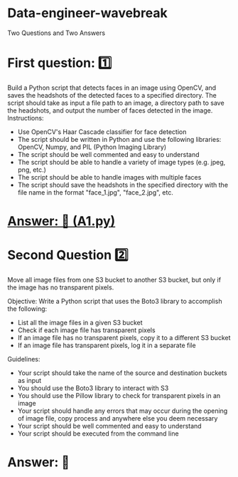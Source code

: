 # Data-engineer-wavebreak
Two Questions and Two Answers

# First question: 1️⃣
Build a Python script that detects faces in an image using OpenCV, and saves the headshots of the detected faces to a specified directory. The script should take as input a file path to an image, a directory path to save the headshots, and output the number of faces detected in the image. Instructions:

* Use OpenCV's Haar Cascade classifier for face detection
* The script should be written in Python and use the following libraries: OpenCV, Numpy, and PIL (Python Imaging Library)
* The script should be well commented and easy to understand
* The script should be able to handle a variety of image types (e.g. jpeg, png, etc.)
* The script should be able to handle images with multiple faces
* The script should save the headshots in the specified directory with the file name in the format "face_1.jpg", "face_2.jpg", etc.

# [Answer: 🔑 (A1.py)](https://github.com/Astrojigs/Data-engineer-wavebreak/blob/main/A1.ipynb)

# Second Question 2️⃣
Move all image files from one S3 bucket to another S3 bucket, but only if the image has no transparent pixels.

Objective: Write a Python script that uses the Boto3 library to accomplish the following:

* List all the image files in a given S3 bucket
* Check if each image file has transparent pixels
* If an image file has no transparent pixels, copy it to a different S3 bucket
* If an image file has transparent pixels, log it in a separate file

Guidelines:

* Your script should take the name of the source and destination buckets as input
* You should use the Boto3 library to interact with S3
* You should use the Pillow library to check for transparent pixels in an image
* Your script should handle any errors that may occur during the opening of image file, copy process and anywhere else you deem necessary
* Your script should be well commented and easy to understand
* Your script should be executed from the command line

# Answer: 🔑
